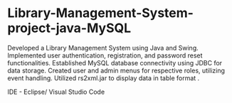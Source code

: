 # Library-Management-System-project-java-MySQL
Developed a Library Management System using Java and Swing. Implemented user authentication, registration, and password reset functionalities. Established MySQL database connectivity using JDBC for data storage.  Created user and admin menus for respective roles, utilizing event handling.  Utilized rs2xml.jar to display data in table format .


IDE - Eclipse/ Visual Studio Code
